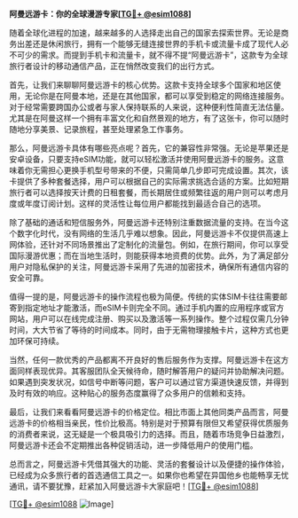 **阿曼远游卡：你的全球漫游专家[[TG💪+ @esim1088](https://t.me/s/esim1088)]**

随着全球化进程的加速，越来越多的人选择走出自己的国家去探索世界。无论是商务出差还是休闲旅行，拥有一个能够无缝连接世界的手机卡或流量卡成了现代人必不可少的需求。而提到手机卡和流量卡，就不得不提“阿曼远游卡”，这款专为全球旅行者设计的移动通信产品，正在悄然改变我们的出行方式。

首先，让我们来聊聊阿曼远游卡的核心优势。这款卡支持全球多个国家和地区使用，无论你是在阿曼本地，还是在其他国家，都可以享受到稳定的网络连接服务。对于经常需要跨国办公或者与家人保持联系的人来说，这种便利性简直无法估量。尤其是在阿曼这样一个拥有丰富文化和自然景观的地方，有了这张卡，你可以随时随地分享美景、记录旅程，甚至处理紧急工作事务。

那么，阿曼远游卡具体有哪些亮点呢？首先，它的兼容性非常强。无论是苹果还是安卓设备，只要支持eSIM功能，就可以轻松激活并使用阿曼远游卡的服务。这意味着你无需担心更换手机型号带来的不便，只需简单几步即可完成设置。其次，该卡提供了多种套餐选择，用户可以根据自己的实际需求挑选合适的方案。比如短期旅行者可以选择按天计费的日租套餐，而长期居住或频繁往返的用户则可以考虑月度或年度订阅计划。这样的灵活性让每位用户都能找到最适合自己的选项。

除了基础的通话和短信服务外，阿曼远游卡还特别注重数据流量的支持。在当今这个数字化时代，没有网络的生活几乎难以想象。因此，阿曼远游卡不仅提供高速上网体验，还针对不同场景推出了定制化的流量包。例如，在旅行期间，你可以享受国际漫游优惠；而在当地生活时，则能获得本地资费的优势。此外，为了满足部分用户对隐私保护的关注，阿曼远游卡采用了先进的加密技术，确保所有通信内容的安全可靠。

值得一提的是，阿曼远游卡的操作流程也极为简便。传统的实体SIM卡往往需要邮寄到指定地址才能激活，而eSIM卡则完全不同。通过手机内置的应用程序或官方网站，用户可以在线完成注册、购买以及激活等一系列操作。整个过程仅需几分钟时间，大大节省了等待的时间成本。同时，由于无需物理接触卡片，这种方式也更加环保可持续。

当然，任何一款优秀的产品都离不开良好的售后服务作为支撑。阿曼远游卡在这方面同样表现优异。其客服团队全天候待命，随时解答用户的疑问并协助解决问题。如果遇到突发状况，如信号中断等问题，客户可以通过官方渠道快速反馈，并得到及时有效的响应。这种贴心的服务态度赢得了众多用户的信赖和支持。

最后，让我们来看看阿曼远游卡的价格定位。相比市面上其他同类产品而言，阿曼远游卡的价格相当亲民，性价比极高。特别是对于预算有限但又希望获得优质服务的消费者来说，这无疑是一个极具吸引力的选择。而且，随着市场竞争日益激烈，阿曼远游卡还会不定期推出各种促销活动，进一步降低用户的使用门槛。

总而言之，阿曼远游卡凭借其强大的功能、灵活的套餐设计以及便捷的操作体验，已经成为众多旅行者的首选通信工具之一。如果你也希望在异国他乡也能畅享无忧通讯，请不要犹豫，赶紧加入阿曼远游卡大家庭吧！[[TG💪+ @esim1088](https://t.me/s/esim1088)]

[[TG💪+ @esim1088](https://t.me/s/esim1088) ![Image](https://i.postimg.cc/4NQfJmqS/Snipaste-2025-05-13-00-14-12.png)]